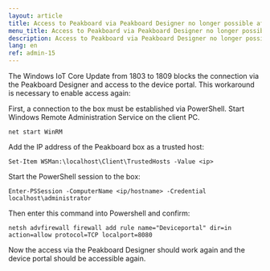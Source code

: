 ```yaml
---
layout: article
title: Access to Peakboard via Peakboard Designer no longer possible after Windows Update
menu_title: Access to Peakboard via Peakboard Designer no longer possible after Windows Update
description: Access to Peakboard via Peakboard Designer no longer possible after Windows Update
lang: en
ref: admin-15
---
```


The Windows IoT Core Update from 1803 to 1809 blocks the connection via the Peakboard Designer and access to the device portal.
This workaround is necessary to enable access again:

First, a connection to the box must be established via PowerShell.
Start Windows Remote Administration Service on the client PC.

```
net start WinRM
```

Add the IP address of the Peakboard box as a trusted host:

```
Set-Item WSMan:\localhost\Client\TrustedHosts -Value <ip>
```

Start the PowerShell session to the box:

```
Enter-PSSession -ComputerName <ip/hostname> -Credential localhost\administrator
```

Then enter this command into Powershell and confirm:

```
netsh advfirewall firewall add rule name="Deviceportal" dir=in action=allow protocol=TCP localport=8080
```

Now the access via the Peakboard Designer should work again and the device portal should be accessible again.
